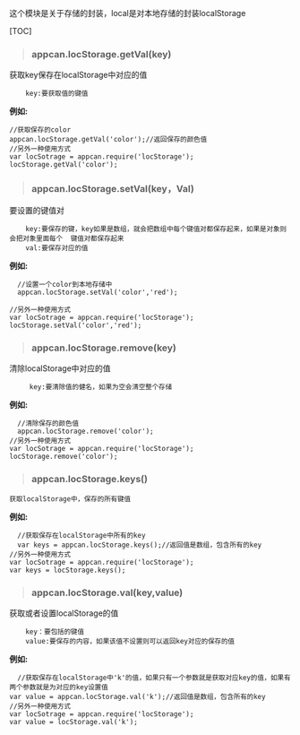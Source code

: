 ﻿这个模块是关于存储的封装，local是对本地存储的封装localStorage

[TOC]

>### appcan.locStorage.getVal(key)

   获取key保存在localStorage中对应的值
````
    key:要获取值的键值
````
**例如:**

````
//获取保存的color
appcan.locStorage.getVal('color');//返回保存的颜色值
//另外一种使用方式
var locSotrage = appcan.require('locStorage');
locStorage.getVal('color');
````
>### appcan.locStorage.setVal(key，Val)
 
   要设置的键值对
````
    key:要保存的键，key如果是数组，就会把数组中每个键值对都保存起来，如果是对象则会把对象里面每个  键值对都保存起来
    val:要保存对应的值
````
**例如:**
  
````
  //设置一个color到本地存储中
  appcan.locStorage.setVal('color','red');
  
//另外一种使用方式
var locSotrage = appcan.require('locStorage');
locStorage.setVal('color','red');
````
>### appcan.locStorage.remove(key)

  清除localStorage中对应的值
````
     key:要清除值的健名，如果为空会清空整个存储
````
**例如:**
  
````
  //清除保存的颜色值
  appcan.locStorage.remove('color'); 
//另外一种使用方式
var locSotrage = appcan.require('locStorage');
locStorage.remove('color');
````
>### appcan.locStorage.keys()

    获取localStorage中，保存的所有键值
**例如:**
  
````
  //获取保存在localStorage中所有的key
  var keys = appcan.locStorage.keys();//返回值是数组，包含所有的key
//另外一种使用方式
var locSotrage = appcan.require('locStorage');
var keys = locStorage.keys();
````
>### appcan.locStorage.val(key,value)  
 
   获取或者设置localStorage的值
````
    key：要包括的键值
    value:要保存的内容，如果该值不设置则可以返回key对应的保存的值
````
**例如:**

````
  //获取保存在localStorage中'k'的值，如果只有一个参数就是获取对应key的值，如果有两个参数就是为对应的key设置值
var value = appcan.locStorage.val('k');//返回值是数组，包含所有的key
//另外一种使用方式
var locSotrage = appcan.require('locStorage');
var value = locStorage.val('k');
````
